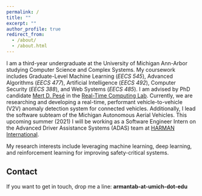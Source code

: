 ```yaml
---
permalink: /
title: ""
excerpt: ""
author_profile: true
redirect_from: 
  - /about/
  - /about.html
---
```


I am a third-year undergraduate at the University of Michigan Ann-Arbor studying Computer Science and Complex Systems. My coursework includes Graduate-Level Machine Learning (_EECS 545_), Advanced Algorithms (_EECS 477_), Artificial Intelligence (_EECS 492_), Computer Security (_EECS 388_), and Web Systems (_EECS 485_). I am advised by PhD candidate [Mert D. Pesé](https://mpese.com) in the [Real-Time Computing Lab](https://rtcl.eecs.umich.edu/rtclweb/). Currently, we are researching and developing a real-time, performant vehicle-to-vehicle (V2V) anomaly detection system for connected vehicles. Additionally, I lead the software subteam of the Michigan Autonomous Aerial Vehicles. This upcoming summer (2021) I will be working as a Software Engineer Intern on the Advanced Driver Assistance Systems (ADAS) team at [HARMAN International](https://harman.com).

My research interests include leveraging machine learning, deep learning, and reinforcement learning for improving safety-critical systems.

Contact
------
If you want to get in touch, drop me a line: **armantab-at-umich-dot-edu**

